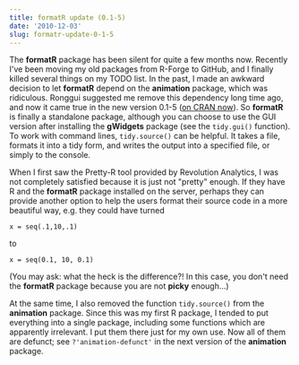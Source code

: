 ```yaml
---
title: formatR update (0.1-5)
date: '2010-12-03'
slug: formatr-update-0-1-5
---
```


The **formatR** package has been silent for quite a few months now. Recently I've been moving my old packages from R-Forge to GitHub, and I finally killed several things on my TODO list. In the past, I made an awkward decision to let **formatR** depend on the **animation** package, which was ridiculous. Ronggui suggested me remove this dependency long time ago, and now it came true in the new version 0.1-5 ([on CRAN now](http://cran.r-project.org/package=formatR)). So **formatR** is finally a standalone package, although you can choose to use the GUI version after installing the **gWidgets** package (see the `tidy.gui()` function). To work with command lines, `tidy.source()` can be helpful. It takes a file, formats it into a tidy form, and writes the output into a specified file, or simply to the console.

When I first saw the Pretty-R tool provided by Revolution Analytics, I was not completely satisfied because it is just not "pretty" enough. If they have R and the **formatR** package installed on the server, perhaps they can provide another option to help the users format their source code in a more beautiful way, e.g. they could have turned

    x = seq(.1,10,.1)

to

    x = seq(0.1, 10, 0.1)

(You may ask: what the heck is the difference?! In this case, you don't need the **formatR** package because you are not **picky** enough...)

At the same time, I also removed the function `tidy.source()` from the **animation** package. Since this was my first R package, I tended to put everything into a single package, including some functions which are apparently irrelevant. I put them there just for my own use. Now all of them are defunct; see `?'animation-defunct'` in the next version of the **animation** package.
